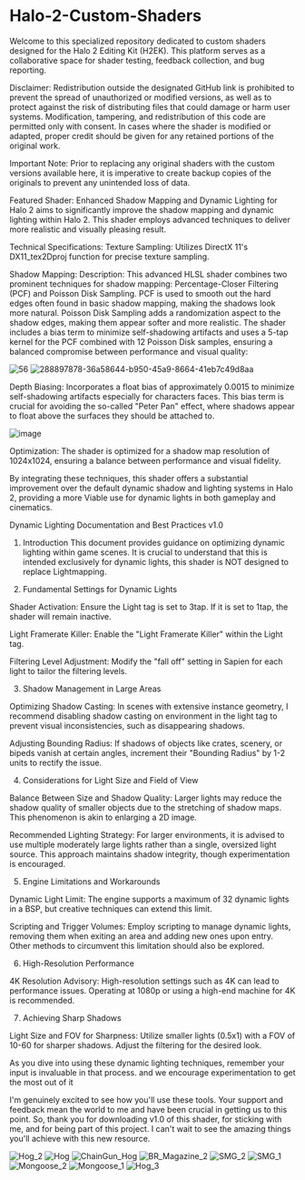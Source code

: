 # Halo-2-Custom-Shaders
Welcome to this specialized repository dedicated to custom shaders designed for the Halo 2 Editing Kit (H2EK). This platform serves as a collaborative space for shader testing, feedback collection, and bug reporting. 

Disclaimer:
Redistribution outside the designated GitHub link is prohibited to prevent the spread
of unauthorized or modified versions, as well as to protect against the risk 
of distributing files that could damage or harm user systems. Modification, 
tampering, and redistribution of this code are permitted only with
consent. In cases where the shader is modified or adapted, proper 
credit should be given for any retained portions of the original work.

Important Note: Prior to replacing any original shaders with the custom versions available here, it is imperative to create backup copies of the originals to prevent any unintended loss of data.

Featured Shader: Enhanced Shadow Mapping and Dynamic Lighting for Halo 2
aims to significantly improve the shadow mapping and dynamic lighting within Halo 2. This shader employs advanced techniques to deliver more realistic and visually pleasing result.

Technical Specifications:
Texture Sampling: Utilizes DirectX 11's DX11_tex2Dproj function for precise texture sampling.

Shadow Mapping: Description:
This advanced HLSL shader combines two prominent techniques for shadow mapping: 
Percentage-Closer Filtering (PCF) and Poisson Disk Sampling. PCF is used to 
smooth out the hard edges often found in basic shadow mapping, making the 
shadows look more natural. Poisson Disk Sampling adds a randomization aspect 
to the shadow edges, making them appear softer and more realistic. The shader 
includes a bias term to minimize self-shadowing artifacts and uses a 5-tap 
kernel for the PCF combined with 12 Poisson Disk samples, ensuring a balanced 
compromise between performance and visual quality:

![56](https://github.com/777Sev777/Halo-2-Custom-Shaders/assets/134644571/7eccdb21-1f7c-47a8-8261-b4038e7c261c)
![288897878-36a58644-b950-45a9-8664-41eb7c49d8aa](https://github.com/777Sev777/Halo-2-Custom-Shaders/assets/134644571/c60e7800-5bfd-4373-aed8-669f1bf4b296)


Depth Biasing: Incorporates a float bias of approximately 0.0015 to minimize self-shadowing artifacts especially for characters faces. This bias term is crucial for avoiding the so-called "Peter Pan" effect, where shadows appear to float above the surfaces they should be attached to.

![image](https://github.com/777Sev777/Halo-2-Custom-Shaders/assets/134644571/dd040878-6b0b-4734-be0d-750a38841570)

Optimization: The shader is optimized for a shadow map resolution of 1024x1024, ensuring a balance between performance and visual fidelity.

By integrating these techniques, this shader offers a substantial improvement over the default dynamic shadow and lighting systems in Halo 2, providing a more Viable use for dynamic lights in both gameplay and cinematics.


Dynamic Lighting Documentation and Best Practices v1.0

1. Introduction
This document provides guidance on optimizing dynamic lighting within game scenes. It is crucial to understand that this is intended exclusively for dynamic lights, this shader is NOT designed to replace Lightmapping.

2. Fundamental Settings for Dynamic Lights

Shader Activation: Ensure the Light tag is set to 3tap. If it is set to 1tap, the shader will remain inactive.

Light Framerate Killer: Enable the "Light Framerate Killer" within the Light tag.

Filtering Level Adjustment: Modify the "fall off" setting in Sapien for each light to tailor the filtering levels.

3. Shadow Management in Large Areas

Optimizing Shadow Casting: In scenes with extensive instance geometry, I recommend disabling shadow casting on environment in the light tag to prevent visual inconsistencies,
such as disappearing shadows. 

Adjusting Bounding Radius: If shadows of objects like crates, scenery, or bipeds vanish at certain angles,
increment their "Bounding Radius" by 1-2 units to rectify the issue.

4. Considerations for Light Size and Field of View

Balance Between Size and Shadow Quality: Larger lights may reduce the shadow quality of smaller objects due to the stretching of shadow maps. This phenomenon is akin to enlarging a 2D image. 

Recommended Lighting Strategy: For larger environments, it is advised to use multiple moderately large lights rather than a single, oversized light source. This approach maintains shadow integrity, though experimentation is encouraged.


5. Engine Limitations and Workarounds

Dynamic Light Limit: The engine supports a maximum of 32 dynamic lights in a BSP, but creative techniques can extend this limit.

Scripting and Trigger Volumes: Employ scripting to manage dynamic lights, removing them when exiting an area and adding new ones upon entry. Other methods to circumvent this limitation should also be explored.

6. High-Resolution Performance

4K Resolution Advisory: High-resolution settings such as 4K can lead to performance issues. Operating at 1080p or using a high-end machine for 4K is recommended.


7. Achieving Sharp Shadows

Light Size and FOV for Sharpness: Utilize smaller lights (0.5x1) with a FOV of 10-60 for sharper shadows. Adjust the filtering for the desired look.

As you dive into using these dynamic lighting techniques, remember your input is invaluable in that process. and we encourage experimentation to get the most out of it

I'm genuinely excited to see how you'll use these tools. 
Your support and feedback mean the world to me and have been crucial in getting us to this point. So, thank you for downloading v1.0 of this shader, for sticking with me, and for being part of this project. I can't wait to see the amazing things you'll achieve with this new resource.

![Hog_2](https://github.com/777Sev777/Halo-2-Custom-Shaders/assets/134644571/eea0e6a8-5fe9-49ef-93c3-058c27322c54)
![Hog](https://github.com/777Sev777/Halo-2-Custom-Shaders/assets/134644571/9edf4781-5963-4904-b170-363c31214eb5)
![ChainGun_Hog](https://github.com/777Sev777/Halo-2-Custom-Shaders/assets/134644571/9a17200c-94c9-443b-907a-63245fa73a6d)
![BR_Magazine_2](https://github.com/777Sev777/Halo-2-Custom-Shaders/assets/134644571/070e4a9d-84ee-4646-af89-e30a99d907fe)
![SMG_2](https://github.com/777Sev777/Halo-2-Custom-Shaders/assets/134644571/6692668e-0769-43d4-84e0-7d187ca0673d)
![SMG_1](https://github.com/777Sev777/Halo-2-Custom-Shaders/assets/134644571/dae93273-9f77-4de3-9cd7-479340f226d6)
![Mongoose_2](https://github.com/777Sev777/Halo-2-Custom-Shaders/assets/134644571/7bc9363d-f263-45e4-baae-1bddb108dc26)
![Mongoose_1](https://github.com/777Sev777/Halo-2-Custom-Shaders/assets/134644571/44c317e9-965d-4016-804e-a4753efdd3d0)
![Hog_3](https://github.com/777Sev777/Halo-2-Custom-Shaders/assets/134644571/1bde6309-ee62-454c-b743-e49d65ddcba8)

